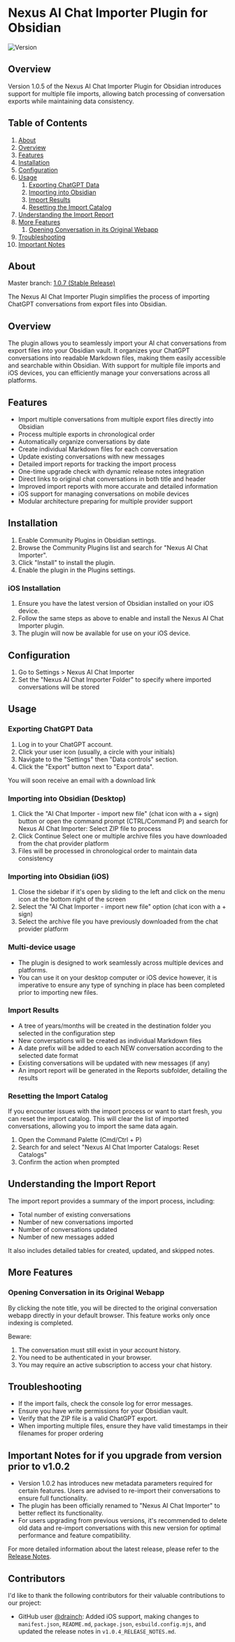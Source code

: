 # Nexus AI Chat Importer Plugin for Obsidian

![Version](https://img.shields.io/badge/version-1.0.7-blue)

## Overview

Version 1.0.5 of the Nexus AI Chat Importer Plugin for Obsidian introduces support for multiple file imports, allowing batch processing of conversation exports while maintaining data consistency.

## Table of Contents

<ol>
  <li><a href="#about">About</a></li>
  <li><a href="#overview">Overview</a></li>
  <li><a href="#features">Features</a></li>
  <li><a href="#installation">Installation</a></li>
  <li><a href="#configuration">Configuration</a></li>
  <li>
    <a href="#usage">Usage</a>
    <ol>
      <li><a href="#exporting-chatgpt-data">Exporting ChatGPT Data</a></li>
      <li><a href="#importing-into-obsidian">Importing into Obsidian</a></li>
      <li><a href="#import-results">Import Results</a></li>
      <li><a href="#resetting-the-import-catalog">Resetting the Import Catalog</a></li>
    </ol>
  </li>
  <li><a href="#understanding-the-import-report">Understanding the Import Report</a></li>
  <li>
    <a href="#more-features">More Features</a>
    <ol>
      <li><a href="#opening-conversation-in-its-original-webapp">Opening Conversation in its Original Webapp</a></li>
    </ol>
  </li>
  <li><a href="#troubleshooting">Troubleshooting</a></li>
  <li><a href="#important-notes">Important Notes</a></li>
</ol>

## About

Master branch: [1.0.7 (Stable Release)](https://github.com/Superkikim/nexus-ai-chat-importer/tree/master)

The Nexus AI Chat Importer Plugin simplifies the process of importing ChatGPT conversations from export files into Obsidian.

## Overview

The plugin allows you to seamlessly import your AI chat conversations from export files into your Obsidian vault. It organizes your ChatGPT conversations into readable Markdown files, making them easily accessible and searchable within Obsidian. With support for multiple file imports and iOS devices, you can efficiently manage your conversations across all platforms.

## Features

-   Import multiple conversations from multiple export files directly into Obsidian
-   Process multiple exports in chronological order
-   Automatically organize conversations by date
-   Create individual Markdown files for each conversation
-   Update existing conversations with new messages
-   Detailed import reports for tracking the import process
-   One-time upgrade check with dynamic release notes integration
-   Direct links to original chat conversations in both title and header
-   Improved import reports with more accurate and detailed information
-   iOS support for managing conversations on mobile devices
-   Modular architecture preparing for multiple provider support

## Installation

1. Enable Community Plugins in Obsidian settings.
2. Browse the Community Plugins list and search for "Nexus AI Chat Importer".
3. Click "Install" to install the plugin.
4. Enable the plugin in the Plugins settings.

### iOS Installation

1. Ensure you have the latest version of Obsidian installed on your iOS device.
2. Follow the same steps as above to enable and install the Nexus AI Chat Importer plugin.
3. The plugin will now be available for use on your iOS device.

## Configuration

1. Go to Settings > Nexus AI Chat Importer
2. Set the "Nexus AI Chat Importer Folder" to specify where imported conversations will be stored

## Usage

### Exporting ChatGPT Data

1. Log in to your ChatGPT account.
2. Click your user icon (usually, a circle with your initials)
3. Navigate to the "Settings" then "Data controls" section.
4. Click the "Export" button next to "Export data". 

You will soon receive an email with a download link

### Importing into Obsidian (Desktop)
1. Click the "AI Chat Importer - import new file" (chat icon with a + sign) button or open the command prompt (CTRL/Command P) and search for Nexus AI Chat Importer: Select ZIP file to process
2. Click Continue
Select one or multiple archive files you have downloaded from the chat provider platform
3. Files will be processed in chronological order to maintain data consistency

### Importing into Obsidian (iOS)
1. Close the sidebar if it's open by sliding to the left and click on the menu icon at the bottom right of the screen
2. Select the "AI Chat Importer - import new file" option (chat icon with a + sign)
3. Select the archive file you have previously downloaded from the chat provider platform

### Multi-device usage
-   The plugin is designed to work seamlessly across multiple devices and platforms.
-   You can use it on your desktop computer or iOS device however, it is imperative to ensure any type of synching in place has been completed prior to importing new files.

### Import Results

-   A tree of years/months will be created in the destination folder you selected in the configuration step
-   New conversations will be created as individual Markdown files
-   A date prefix will be added to each NEW conversation according to the selected date format
-   Existing conversations will be updated with new messages (if any)
-   An import report will be generated in the Reports subfolder, detailing the results

### Resetting the Import Catalog

If you encounter issues with the import process or want to start fresh, you can reset the import catalog. This will clear the list of imported conversations, allowing you to import the same data again.

1. Open the Command Palette (Cmd/Ctrl + P)
2. Search for and select "Nexus AI Chat Importer Catalogs: Reset Catalogs"
3. Confirm the action when prompted

## Understanding the Import Report

The import report provides a summary of the import process, including:

-   Total number of existing conversations
-   Number of new conversations imported
-   Number of conversations updated
-   Number of new messages added

It also includes detailed tables for created, updated, and skipped notes.

## More Features

### Opening Conversation in its Original Webapp

By clicking the note title, you will be directed to the original conversation webapp directly in your default browser. This feature works only once indexing is completed.

Beware:

1. The conversation must still exist in your account history.
2. You need to be authenticated in your browser.
3. You may require an active subscription to access your chat history.

## Troubleshooting

-   If the import fails, check the console log for error messages.
-   Ensure you have write permissions for your Obsidian vault.
-   Verify that the ZIP file is a valid ChatGPT export.
-   When importing multiple files, ensure they have valid timestamps in their filenames for proper ordering

## Important Notes for if you upgrade from version prior to v1.0.2

-   Version 1.0.2 has introduces new metadata parameters required for certain features. Users are advised to re-import their conversations to ensure full functionality.
-   The plugin has been officially renamed to "Nexus AI Chat Importer" to better reflect its functionality.
-   For users upgrading from previous versions, it's recommended to delete old data and re-import conversations with this new version for optimal performance and feature compatibility.

For more detailed information about the latest release, please refer to the [Release Notes](v1.0.7_RELEASE_NOTES.md).

## Contributors

I'd like to thank the following contributors for their valuable contributions to our project:

* GitHub user [@drainch](https://github.com/drainch): Added iOS support, making changes to `manifest.json`, `README.md`, `package.json`, `esbuild.config.mjs`, and updated the release notes in `v1.0.4_RELEASE_NOTES.md`.